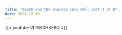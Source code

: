 ```yaml
---
title: "Death and the Journey into Hell part 3 of 6"
date: 2024-12-19
---
```


{{< youtube VLfWtXHKF8Q >}}
